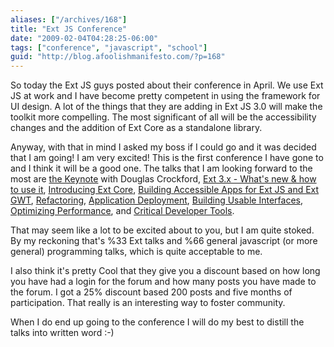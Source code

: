 ```yaml
---
aliases: ["/archives/168"]
title: "Ext JS Conference"
date: "2009-02-04T04:28:25-06:00"
tags: ["conference", "javascript", "school"]
guid: "http://blog.afoolishmanifesto.com/?p=168"
---
```

So today the Ext JS guys posted about their conference in April. We use Ext JS at work and I have become pretty competent in using the framework for UI design. A lot of the things that they are adding in Ext JS 3.0 will make the toolkit more compelling. The most significant of all will be the accessibility changes and the addition of Ext Core as a standalone library.

Anyway, with that in mind I asked my boss if I could go and it was decided that I am going! I am very excited! This is the first conference I have gone to and I think it will be a good one. The talks that I am looking forward to the most are [the Keynote](http://extjs.com/conference/sessions/session.php?sid=3) with Douglas Crockford, [Ext 3.x - What's new & how to use it](http://extjs.com/conference/sessions/session.php?sid=4), [Introducing Ext Core](http://extjs.com/conference/sessions/session.php?sid=11), [Building Accessible Apps for Ext JS and Ext GWT](http://extjs.com/conference/sessions/session.php?sid=18), [Refactoring](http://extjs.com/conference/sessions/session.php?sid=24), [Application Deployment](http://extjs.com/conference/sessions/session.php?sid=25), [Building Usable Interfaces](http://extjs.com/conference/sessions/session.php?sid=27), [Optimizing Performance](http://extjs.com/conference/sessions/session.php?sid=28), and [Critical Developer Tools](http://extjs.com/conference/sessions/session.php?sid=30).

That may seem like a lot to be excited about to you, but I am quite stoked. By my reckoning that's %33 Ext talks and %66 general javascript (or more general) programming talks, which is quite acceptable to me.

I also think it's pretty Cool that they give you a discount based on how long you have had a login for the forum and how many posts you have made to the forum. I got a 25% discount based 200 posts and five months of participation. That really is an interesting way to foster community.

When I do end up going to the conference I will do my best to distill the talks into written word :-)
